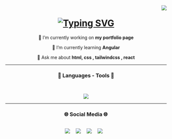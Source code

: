 <img align="right" src="https://visitor-badge.laobi.icu/badge?page_id=ozmberkan.ozmberkan">

<h1 align="center">
<a href="https://git.io/typing-svg">
<img src="https://readme-typing-svg.demolab.com?font=Poppins&size=18&pause=1000&color=FFFFFF&center=true&vCenter=true&random=false&width=435&lines=Hello%2C+I'm+Berkan+Ozmen;Front+End+Developer;At+student+Dokuz+Eylul+University" alt="Typing SVG" />
</a>
</h1>

<div align="center">
 
 🔭 I’m currently working on **my portfolio page**
 
 🌱 I’m currently learning **Angular**

💬 Ask me about **html, css , tailwindcss , react**

 </div>
 
<hr/>
<h3 align="center">🔎 Languages - Tools 🔎</h3><br>

<p align="center">
  <a href="https://skillicons.dev">
    <img src="https://skillicons.dev/icons?i=html,css,javascript,bootstrap,tailwindcss,react,typescript,angular" />
  </a>
</p>

<hr>
<h3 align="center">🌐 Social Media 🌐</h3><br>

<div align="center">
  <a href="https://berkanozmen.vercel.app" ><img src="https://img.shields.io/badge/website-000000?style=for-the-badge&logo=About.me&logoColor=white" target="_blank"></a>&emsp;
  <a href="mailto:ozmberkan@gmail.com" target="_blank"><img src="https://img.shields.io/badge/Gmail-D14836?style=for-the-badge&logo=gmail&logoColor=white"></a>&emsp;
  <a href="https://twitter.com/berkannozm" target="_blank"><img src="https://img.shields.io/badge/X-000000?style=for-the-badge&logo=x&logoColor=white"></a>&emsp;
  <a href="https://linkedin.com/in/berkanozm" target="_blank"><img src="https://img.shields.io/badge/LinkedIn-0077B5?style=for-the-badge&logo=linkedin&logoColor=white"></a>&emsp;
</div>






